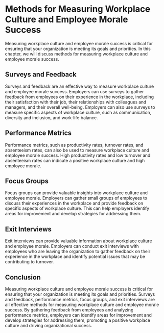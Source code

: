 Methods for Measuring Workplace Culture and Employee Morale Success
=======================================================================================================================================

Measuring workplace culture and employee morale success is critical for ensuring that your organization is meeting its goals and priorities. In this chapter, we will discuss methods for measuring workplace culture and employee morale success.

Surveys and Feedback
--------------------

Surveys and feedback are an effective way to measure workplace culture and employee morale success. Employers can use surveys to gather feedback from employees on their experience in the workplace, including their satisfaction with their job, their relationships with colleagues and managers, and their overall well-being. Employers can also use surveys to measure specific aspects of workplace culture, such as communication, diversity and inclusion, and work-life balance.

Performance Metrics
-------------------

Performance metrics, such as productivity rates, turnover rates, and absenteeism rates, can also be used to measure workplace culture and employee morale success. High productivity rates and low turnover and absenteeism rates can indicate a positive workplace culture and high employee morale.

Focus Groups
------------

Focus groups can provide valuable insights into workplace culture and employee morale. Employers can gather small groups of employees to discuss their experiences in the workplace and provide feedback on specific aspects of workplace culture. This can help employers identify areas for improvement and develop strategies for addressing them.

Exit Interviews
---------------

Exit interviews can provide valuable information about workplace culture and employee morale. Employers can conduct exit interviews with employees who are leaving the organization to gather feedback on their experience in the workplace and identify potential issues that may be contributing to turnover.

Conclusion
----------

Measuring workplace culture and employee morale success is critical for ensuring that your organization is meeting its goals and priorities. Surveys and feedback, performance metrics, focus groups, and exit interviews are all effective methods for measuring workplace culture and employee morale success. By gathering feedback from employees and analyzing performance metrics, employers can identify areas for improvement and develop strategies for addressing them, promoting a positive workplace culture and driving organizational success.
